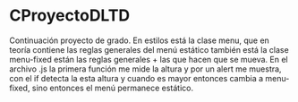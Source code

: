 # CProyectoDLTD
Continuación proyecto de grado.
En estilos está la clase menu, que en teoría contiene las reglas generales del menú estático
también está la clase menu-fixed están las reglas generales + las que hacen que se mueva. 
En el archivo .js la primera función me mide la altura y por un alert me muestra, con el if
detecta la esta altura y cuando es mayor entonces cambia a menu-fixed, sino entonces el menú permanece
estático.
